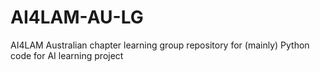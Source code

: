 # AI4LAM-AU-LG
AI4LAM Australian chapter learning group repository for (mainly) Python code for AI learning project
